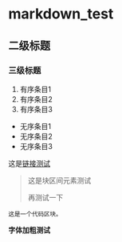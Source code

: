 # markdown_test

## 二级标题

### 三级标题

1. 有序条目1
2. 有序条目2
3. 有序条目3

* 无序条目1
* 无序条目2
* 无序条目3

这是[链接测试](http://www.baidu.com)

>这是块区间元素测试
> 
>再测试一下

    这是一个代码区块。

**字体加粗测试**
